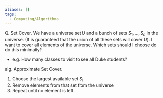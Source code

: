 ```yaml
---
aliases: []
tags:
  - Computing/Algorithms
---
```

Q. Set Cover. We have a universe set $U$ and a bunch of sets $S_{1},\dots,S_{n}$ in the universe. (It is guaranteed that the union of all these sets will cover $U$). I want to cover all elements of the universe. Which sets should I choose do do this minimally?
- e.g. How many classes to visit to see all Duke students?

alg. Approximate Set Cover.
1. Choose the largest available set $S_{i}$
2. Remove elements from that set from the universe
3. Repeat until no element is left.
